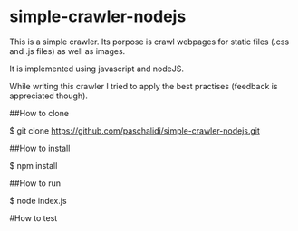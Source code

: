 # simple-crawler-nodejs

This is a simple crawler. Its porpose is crawl webpages for static files (.css and .js files) 
as well as images. 

It is implemented using javascript and nodeJS.

While writing this crawler I tried to apply the best practises (feedback is appreciated though).

##How to clone

$ git clone https://github.com/paschalidi/simple-crawler-nodejs.git <your-project-file>

##How to install

$ npm install

##How to run

$ node index.js

#How to test


